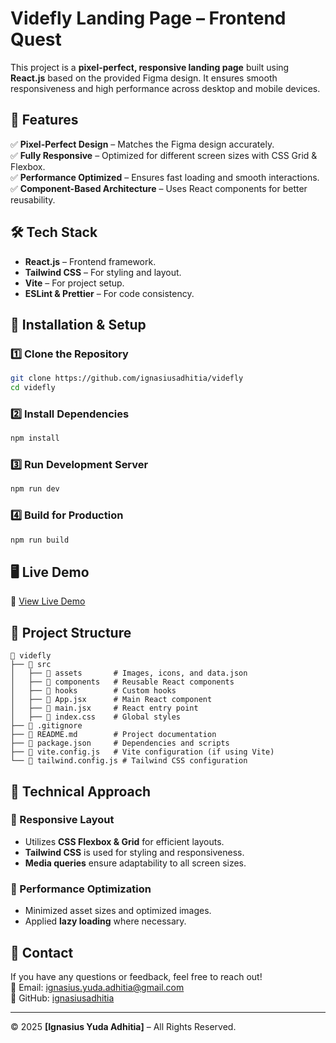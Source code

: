 # Videfly Landing Page – Frontend Quest

This project is a **pixel-perfect, responsive landing page** built using **React.js** based on the provided Figma design. It ensures smooth responsiveness and high performance across desktop and mobile devices.

## 📌 Features

✅ **Pixel-Perfect Design** – Matches the Figma design accurately.  
✅ **Fully Responsive** – Optimized for different screen sizes with CSS Grid & Flexbox.  
✅ **Performance Optimized** – Ensures fast loading and smooth interactions.  
✅ **Component-Based Architecture** – Uses React components for better reusability.

## 🛠️ Tech Stack

- **React.js** – Frontend framework.
- **Tailwind CSS** – For styling and layout.
- **Vite** – For project setup.
- **ESLint & Prettier** – For code consistency.

## 🚀 Installation & Setup

### 1️⃣ Clone the Repository

```sh
git clone https://github.com/ignasiusadhitia/videfly
cd videfly
```

### 2️⃣ Install Dependencies

```sh
npm install
```

### 3️⃣ Run Development Server

```sh
npm run dev
```

### 4️⃣ Build for Production

```sh
npm run build
```

## 🖥️ Live Demo

🔗 [View Live Demo](https://videfly.vercel.app/)

## 📂 Project Structure

```
📂 videfly
├── 📁 src
│   ├── 📁 assets       # Images, icons, and data.json
│   ├── 📁 components   # Reusable React components
│   ├── 📁 hooks        # Custom hooks
│   ├── 📄 App.jsx      # Main React component
│   ├── 📄 main.jsx     # React entry point
│   ├── 📄 index.css    # Global styles
├── 📄 .gitignore
├── 📄 README.md        # Project documentation
├── 📄 package.json     # Dependencies and scripts
├── 📄 vite.config.js   # Vite configuration (if using Vite)
└── 📄 tailwind.config.js # Tailwind CSS configuration
```

## 📝 Technical Approach

### 🔹 Responsive Layout

- Utilizes **CSS Flexbox & Grid** for efficient layouts.
- **Tailwind CSS** is used for styling and responsiveness.
- **Media queries** ensure adaptability to all screen sizes.

### 🔹 Performance Optimization

- Minimized asset sizes and optimized images.
- Applied **lazy loading** where necessary.

## 📩 Contact

If you have any questions or feedback, feel free to reach out!  
📧 Email: ignasius.yuda.adhitia@gmail.com  
🔗 GitHub: [ignasiusadhitia](https://github.com/ignasiusadhitia)

---

© 2025 **[Ignasius Yuda Adhitia]** – All Rights Reserved.
